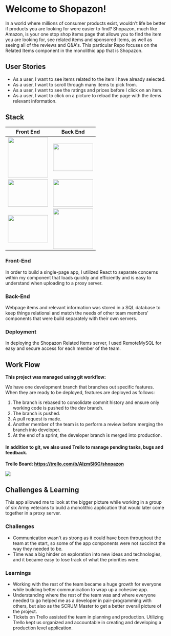 # Welcome to Shopazon!

In a world where millions of consumer products exist, wouldn't life be better if products you are looking for were easier to find? Shopazon, much like Amazon, is your one stop shop items page that allows you to find the item you are looking for, see related items and sponsored items, as well as seeing all of the reviews and Q&A's. This particular Repo focuses on the Related Items component in the monolithic app that is Shopazon.

<!-- <img src="./images/IH1.png" height="45%" width="45%"></img>
<img src="./images/IH2.png" height="45%" width="45%"></img><br/>
<img src="./images/IH3.png" height="45%" width="45%"></img>
<img src="./images/IH4.png" height="45%" width="45%"></img><br/> -->




## User Stories

- As a user, I want to see items related to the item I have already selected.<br/>
- As a user, I want to scroll through many items to pick from.<br/>
- As a user, I want to see the ratings and prices before I click on an item.<br/>
- As a user, I want to click on a picture to reload the page with the items relevant information.<br/>



## Stack

| Front End     | Back End      | 
| ------------- | ------------- |  
| <img src="https://cdn.worldvectorlogo.com/logos/react.svg" height="125px" width="125px"></img>  | <img src="https://cdn.pixabay.com/photo/2015/04/23/17/41/node-js-736399_960_720.png" height="85px" width="125px"></img>  |
| <img src="https://raw.githubusercontent.com/webpack/media/master/logo/logo-on-white-bg.png" height="85px" width="125px"></img>  | <img src="https://buttercms.com/static/images/tech_banners/ExpressJS.png" height="85px" width="125px"></img>  |
| <img src="https://cdn.greenhouse.io/external_greenhouse_job_boards/logos/000/007/263/original/Axios_logo_-_RGB_-_clear_space.png?1580309119" height="85px" width="125px"></img> |  <img src="https://upload.wikimedia.org/wikipedia/en/thumb/6/62/MySQL.svg/1200px-MySQL.svg.png" height="125px" width="125px"></img>  |



### Front-End

In order to build a single-page app, I utilized React to separate concerns within my component that loads quickly and efficiently and is easy to understand when uploading to a proxy server. 

### Back-End

Webpage items and relevant information was stored in a SQL database to keep things relational and match the needs of other team members' components that were build separately with their own servers.

### Deployment

In deploying the Shopazon Related Items server, I used RemoteMySQL for easy and secure access for each member of the team.


## Work Flow

**This project was managed using git workflow:**

We have one development branch that branches out specific features. When they are ready to be deployed, features are deployed as follows:
1. The branch is rebased to consolidate commit history and ensure only working code is pushed to the dev branch.<br/>
2. The branch is pushed.<br/>
3. A pull request is made.<br/>
4. Another member of the team is to perform a review before merging the branch into developer.<br/>
5. At the end of a sprint, the developer branch is merged into production.

#### In addition to git, we also used Trello to manage pending tasks, bugs and feedback.

**Trello Board: https://trello.com/b/AlzmSI6G/shopazon**

<img src="./images/ShopazonTrello.png"></img>



## Challenges & Learning

This app allowed me to look at the bigger picture while working in a group of six Army veterans to build a monolithic application that would later come together in a proxy server. 

### Challenges

- Communication wasn't as strong as it could have been throughout the team at the start, so some of the app components were not succinct the way they needed to be.<br/>
- Time was a big hinder on exploration into new ideas and technologies, and it became easy to lose track of what the priorities were.<br/>

### Learnings

- Working with the rest of the team became a huge growth for everyone while building better communication to wrap up a cohesive app.<br/>
- Understanding where the rest of the team was and where everyone needed to go helped me as a developer in pair-programming with others, but also as the SCRUM Master to get a better overall picture of the project.<br/>
- Tickets on Trello assisted the team in planning and production. Utilizing Trello kept us organized and accountable in creating and developing a production level application.

